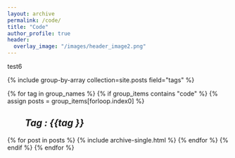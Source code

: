 ```yaml
---
layout: archive
permalink: /code/
title: "Code"
author_profile: true
header:
  overlay_image: "/images/header_image2.png"
---
```


test6

{% include group-by-array collection=site.posts field="tags" %}

{% for tag in group_names %}
  {% if group_items contains "code" %}
    {% assign posts = group_items[forloop.index0] %}
    <h2 id="{{ tag | slugify }}"
     class="archive__subtitle"><i style="margin-left: 40px">Tag : {{tag }}</i></h2>
    {% for post in posts %}
        {% include archive-single.html %}
    {% endfor %}
  {% endif %}
{% endfor %}
